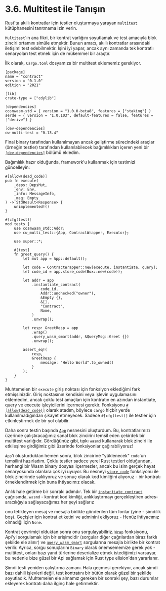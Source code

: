 # 3.6. Multitest ile Tanışın

Rust'ta akıllı kontratlar için testler oluşturmaya yarayan [`multitest`](https://crates.io/crates/cw-multi-test) kütüphanesini tanıtmama izin verin.

`Multitest`'in ana fikri, bir kontrat varlığını soyutlamak ve test amacıyla blok zinciri ortamını simüle etmektir. Bunun amacı, akıllı kontratlar arasındaki iletişimi test edebilmektir. İşini iyi yapar, ancak aynı zamanda tek kontratlı senaryoları test etmek için de mükemmel bir araçtır.

İlk olarak, `Cargo.toml` dosyamıza bir multitest eklememiz gerekiyor.

```
[package]
name = "contract"
version = "0.1.0"
edition = "2021"

[lib]
crate-type = ["cdylib"]

[dependencies]
cosmwasm-std = { version = "1.0.0-beta8", features = ["staking"] }
serde = { version = "1.0.103", default-features = false, features = ["derive"] }

[dev-dependencies]
cw-multi-test = "0.13.4"
```

Final binary tarafından kullanılmayan ancak geliştirme sürecindeki araçlar (örneğin testler) tarafından kullanılabilecek bağımlılıkları içeren yeni bir [`[dev-dependencies]`](https://doc.rust-lang.org/cargo/reference/specifying-dependencies.html#development-dependencies) bölümü ekledim.

Bağımlılık hazır olduğunda, framework'u kullanmak için testimizi güncelleyin:

```
#[allow(dead_code)]
pub fn execute(
    _deps: DepsMut,
    _env: Env,
    _info: MessageInfo,
    _msg: Empty
) -> StdResult<Response> {
    unimplemented!()
}

#[cfg(test)]
mod tests {
    use cosmwasm_std::Addr;
    use cw_multi_test::{App, ContractWrapper, Executor};

    use super::*;

    #[test]
    fn greet_query() {
        let mut app = App::default();

        let code = ContractWrapper::new(execute, instantiate, query);
        let code_id = app.store_code(Box::new(code));

        let addr = app
            .instantiate_contract(
                code_id,
                Addr::unchecked("owner"),
                &Empty {},
                &[],
                "Contract",
                None,
            )
            .unwrap();

        let resp: GreetResp = app
            .wrap()
            .query_wasm_smart(addr, &QueryMsg::Greet {})
            .unwrap();

        assert_eq!(
            resp,
            GreetResp {
                message: "Hello World".to_owned()
            }
        );
    }
}
```

Muhtemelen bir `execute` giriş noktası için fonksiyon eklediğimi fark etmişsinizdir. Giriş noktasının kendisini veya işlevin uygulamasını eklemedim, ancak çoklu test amaçları için kontratın en azından instantiate, query ve execute işleyicilerini içermesi gerekir. Fonksiyonu [`#[allow(dead_code)]`](https://doc.rust-lang.org/reference/attributes/diagnostics.html#lint-check-attributes) olarak atadım, böylece `cargo` hiçbir yerde kullanılmadığından şikayet etmeyecek. Sadece `#[cfg(test)]` ile testler için etkinleştirmek de bir yol olabilir.

Daha sonra testin başında [`App`](https://docs.rs/cw-multi-test/0.13.4/cw\_multi\_test/struct.App.html) nesnesini oluşturdum. Bu, kontratlarımızı üzerinde çalıştıracağımız sanal blok zincirini temsil eden çekirdek bir multitest varlığıdır. Gördüğünüz gibi, tıpkı `wasmd` kullanarak blok zinciri ile etkileşime girdiğimiz gibi üzerinde fonksiyonlar çağırabiliyoruz!

`App`'i oluşturduktan hemen sonra, blok zincirine "yüklenecek" `code`'un temsilini hazırladım. Çoklu testler sadece yerel Rust testleri olduğundan, herhangi bir Wasm binary dosyası içermezler, ancak bu isim gerçek hayat senaryosunda olanlara çok iyi uyuyor. Bu nesneyi [`store_code`](https://docs.rs/cw-multi-test/0.13.4/cw\_multi\_test/struct.App.html#method.store\_code) fonksiyonu ile blok zincirinde saklıyoruz ve sonuç olarak kod kimliğini alıyoruz - bir kontratı örneklendirmek için buna ihtiyacımız olacak.

Anlık hale getirme bir sonraki adımdır. Tek bir [`instantiate_contract`](https://docs.rs/cw-multi-test/0.13.4/cw\_multi\_test/trait.Executor.html#method.instantiate\_contract) çağrısında, `wasmd` - kontrat kod kimliği, anlıklaştırmayı gerçekleştiren adres- aracılığıyla sağlayacağımız her şeyi sağlarız&#x20;

onu tetikleyen mesaj ve mesajla birlikte gönderilen tüm fonlar (yine - şimdilik boş). Geçişler için kontrat etiketini ve adminini ekliyoruz - Henüz ihtiyacımız olmadığı için `None`.

Kontrat çevrimiçi olduktan sonra onu sorgulayabiliriz. [`Wrap`](https://docs.rs/cw-multi-test/0.13.4/cw\_multi\_test/struct.App.html?search=in#method.wrap) fonksiyonu, Api'yi sorgulamak için bir erişimcidir (sorgular diğer çağrılardan biraz farklı şekilde ele alınır) ve [`query_wasm_smart`](https://docs.rs/cosmwasm-std/1.0.0/cosmwasm\_std/struct.QuerierWrapper.html#method.query\_wasm\_smart) sorgularına mesajla birlikte bir kontrat verilir. Ayrıca, sorgu sonuçlarını `Binary` olarak önemsememize gerek yok - multitest, onları bazı yanıt türlerine deserialize etmek istediğimizi varsayar, bu nedenle bize güzel bir Api sağlamak için Rust type elision'dan yararlanır.

Şimdi testi yeniden çalıştırma zamanı. Hala geçmesi gerekiyor, ancak şimdi bazı dahili işlevleri değil, test kontratını bir bütün olarak güzel bir şekilde soyutladık. Muhtemelen ele almamız gereken bir sonraki şey, bazı durumlar ekleyerek kontratı daha ilginç hale getirmektir.

